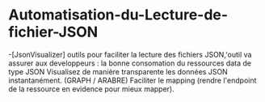 # Automatisation-du-Lecture-de-fichier-JSON

-[JsonVisualizer]
outils pour faciliter la lecture des fichiers JSON,'outil va assurer aux developpeurs :
la bonne consomation du ressources data de type JSON Visualisez de manière transparente les données JSON instantanément. (GRAPH / ARABRE)
Faciliter le mapping (rendre l'endpoint de la ressource en evidence pour mieux mapper).

